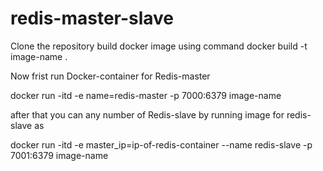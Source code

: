 # redis-master-slave
Clone the repository
build docker image using command  docker build -t image-name .

Now frist run Docker-container for   Redis-master

docker run -itd -e name=redis-master -p 7000:6379  image-name

after that you can any number of Redis-slave by running image for redis-slave as

docker run -itd -e master_ip=ip-of-redis-container --name redis-slave -p 7001:6379 image-name
